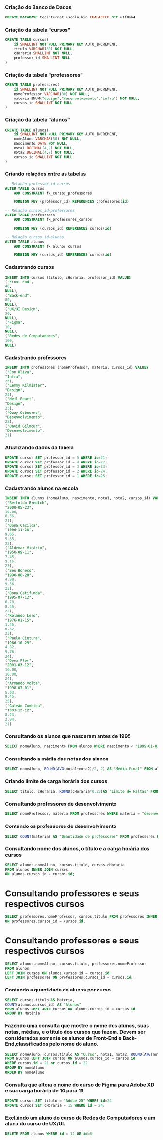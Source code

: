 ### Criação do Banco de Dados
```sql
CREATE DATABASE tecinternet_escola_bin CHARACTER SET utf8mb4
```

### Criação da tabela "cursos"
```sql
CREATE TABLE cursos(
    id SMALLINT NOT NULL PRIMARY KEY AUTO_INCREMENT,
    titulo VARCHAR(30) NOT NULL,
    cHoraria SMALLINT NOT NULL,
    professor_id SMALLINT NULL
)
```

### Criação da tabela "professores"

```sql
CREATE TABLE professores(
    id SMALLINT NOT NULL PRIMARY KEY AUTO_INCREMENT,
    nomeProfessor VARCHAR(30) NOT NULL,
    materia ENUM("design","desenvolvimento","infra") NOT NULL,
    cursos_id SMALLINT NOT NULL
)
```

### Criação da tabela "alunos"
```sql
CREATE TABLE alunos(
    id SMALLINT NOT NULL PRIMARY KEY AUTO_INCREMENT,
    nomeAluno VARCHAR(50) NOT NULL,
    nascimento DATE NOT NULL,
    nota1 DECIMAL(4,2) NOT NULL,
    nota2 DECIMAL(4,2) NOT NULL,
    cursos_id SMALLINT NOT NULL
)
```

### Criando relações entre as tabelas

```sql
-- Relação professor_id-cursos
ALTER TABLE cursos
    ADD CONSTRAINT fk_cursos_professores

    FOREIGN KEY (professor_id) REFERENCES professores(id)

-- Relação cursos_id-professores
ALTER TABLE professores
    ADD CONSTRAINT fk_professores_cursos

    FOREIGN KEY (cursos_id) REFERENCES cursos(id)

-- Relação cursos_id-alunos
ALTER TABLE alunos
    ADD CONSTRAINT fk_alunos_cursos

    FOREIGN KEY (cursos_id) REFERENCES cursos(id)
```

### Cadastrando cursos
```sql
INSERT INTO cursos (titulo, cHoraria, professor_id) VALUES
("Front-End",
40,
NULL),
("Back-end",
80,
NULL),
("UX/UI Design",
30,
NULL),
("Figma",
10,
NULL),
("Redes de Computadores",
100,
NULL)
```

### Cadastrando professores
```sql
INSERT INTO professores (nomeProfessor, materia, cursos_id) VALUES
("Jon Oliva",
"Infra",
25),
("Lemmy Kilmister",
"Design",
24),
("Neil Peart",
"Design",
23),
("Ozzy Osbourne",
"Desenvolvimento",
22),
("David Gilmour",
"Desenvolvimento",
21)
```


### Atualizando dados da tabela
```sql
UPDATE cursos SET professor_id = 5 WHERE id=21;
UPDATE cursos SET professor_id = 4 WHERE id=22;
UPDATE cursos SET professor_id = 3 WHERE id=23;
UPDATE cursos SET professor_id = 2 WHERE id=24;
UPDATE cursos SET professor_id = 1 WHERE id=25;
```

### Cadastrando alunos na escola

```sql
INSERT INTO alunos (nomeAluno, nascimento, nota1, nota2, cursos_id) VALUES
("Bertoldo Bredtch",
"2000-05-23",
10.00,
8.56,
21),
("Dona Cacilda",
"1996-11-28",
9.65,
5.65,
22),
("Aldemar Vigário",
"1950-09-11",
7.45,
2.15,
23),
("Seu Boneco",
"1990-06-20",
4.98,
9.36,
23),
("Dona Catifunda",
"1995-07-12",
6.78,
8.45,
23),
("Rolando Lero",
"1976-01-15",
1.45,
0.32,
23),
("Paulo Cintura",
"1986-10-29",
4.82,
9.76,
24),
("Dona Flor",
"2001-03-12",
10.00,
10.00,
24),
("Armando Volta",
"1998-07-01",
5.03,
9.45,
25),
("Galeão Cumbica",
"1993-12-12",
8.23,
2.94,
21)
```


### Consultando os alunos que nasceram antes de 1995

```SQL
SELECT nomeAluno, nascimento FROM alunos WHERE nascimento < "1999-01-01";
```

### Consultando a média das notas dos alunos

```SQL
SELECT nomeAluno, ROUND(AVG(nota1+nota2)/2, 2) AS "Média Final" FROM alunos GROUP BY nomeAluno;
```

### Criando limite de carga horária dos cursos
```SQL
SELECT titulo, cHoraria, ROUND(cHoraria*0.25)AS "Limite de Faltas" FROM cursos ORDER BY titulo
```

### Consultando professores de desenvolvimento

```sql
SELECT nomeProfessor, materia FROM professores WHERE materia = "desenvolvimento";
```

### Contando os professores de desenvolvimento
```sql
SELECT COUNT(materia) AS "Quantidade de professores" FROM professores WHERE materia = "desenvolvimento"
```


### Consultando nome dos alunos, o título e a carga horária dos cursos

```sql
SELECT alunos.nomeAluno, cursos.titulo, cursos.cHoraria
FROM alunos INNER JOIN cursos
ON alunos.cursos_id = cursos.id;
```

# Consultando professores e seus respectivos cursos

```sql
SELECT professores.nomeProfessor, cursos.titulo FROM professores INNER JOIN cursos
ON professores.cursos_id = cursos.id;
```

# Consultando professores e seus respectivos cursos

```sql
SELECT alunos.nomeAluno, cursos.titulo, professores.nomeProfessor
FROM alunos
LEFT JOIN cursos ON alunos.cursos_id = cursos.id
LEFT JOIN professores ON professores.cursos_id = cursos.id;
```



### Contando a quantidade de alunos por curso

```sql
SELECT cursos.titulo AS Matéria,
COUNT(alunos.cursos_id) AS "Alunos"
FROM alunos LEFT JOIN cursos ON alunos.cursos_id = cursos.id
GROUP BY Matéria
```

###  Fazendo uma consulta que mostre o nome dos alunos, suas notas, médias, e o título dos cursos que fazem. Devem ser considerados somente os alunos de Front-End e Back-End,classificados pelo nome do aluno.


```sql
SELECT nomeAluno, cursos.titulo AS "Curso", nota1, nota2, ROUND(AVG(nota1+nota2)/2, 2) AS "Média Final"
FROM alunos LEFT JOIN cursos ON alunos.cursos_id = cursos.id
WHERE cursos.id = 21 or cursos.id = 22
GROUP BY nomeAluno 
ORDER BY nomeAluno
```


### Consulta que altera o nome do curso de Figma para Adobe XD e sua carga horária de 10 para 15

```sql
UPDATE cursos SET titulo = "Adobe XD" WHERE id=24
UPDATE cursos SET cHoraria = 15 WHERE id = 24;
```


### Excluindo um aluno do curso de Redes de Computadores e um aluno do curso de UX/UI.

```sql
DELETE FROM alunos WHERE id = 12 OR id=8
```

